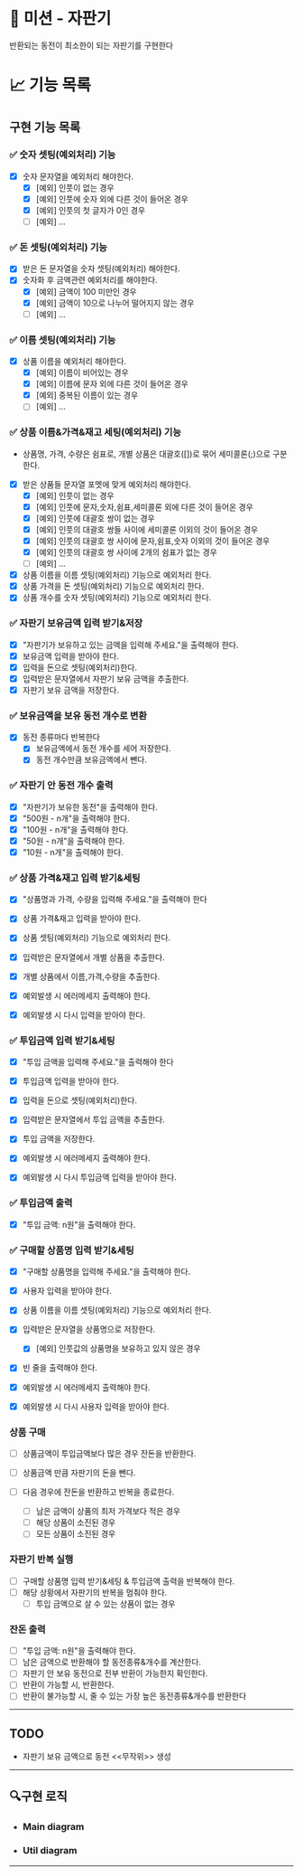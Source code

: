 # 🚀 미션 - 자판기

반환되는 동전이 최소한이 되는 자판기를 구현한다

# 📈 기능 목록

## 구현 기능 목록

### ✅ 숫자 셋팅(예외처리) 기능

- [x] 숫자 문자열을 예외처리 해야한다.
    - [x] [예외] 인풋이 없는 경우
    - [x] [예외] 인풋에 숫자 외에 다른 것이 들어온 경우
    - [x] [예외] 인풋의 첫 글자가 0인 경우
    - [ ] [예외] ...

### ✅ 돈 셋팅(예외처리) 기능

- [x] 받은 돈 문자열을 숫자 셋팅(예외처리) 해야한다.
- [x] 숫자화 후 금액관련 예외처리를 해야한다.
    - [x] [예외] 금액이 100 미만인 경우
    - [x] [예외] 금액이 10으로 나누어 떨어지지 않는 경우
    - [ ] [예외] ...

### ✅ 이름 셋팅(예외처리) 기능

- [x] 상품 이름을 예외처리 해야한다.
    - [x] [예외] 이름이 비어있는 경우
    - [x] [예외] 이름에 문자 외에 다른 것이 들어온 경우
    - [x] [예외] 중복된 이름이 있는 경우
    - [ ] [예외] ...

### ✅ 상품 이름&가격&재고 세팅(예외처리) 기능

- 상품명, 가격, 수량은 쉼표로, 개별 상품은 대괄호([])로 묶어 세미콜론(;)으로 구분한다.

- [x] 받은 상품들 문자열 포멧에 맞게 예외처리 해야한다.
    - [x] [예외] 인풋이 없는 경우
    - [x] [예외] 인풋에 문자,숫자,쉼표,세미콜론 외에 다른 것이 들어온 경우
    - [x] [예외] 인풋에 대괄호 쌍이 없는 경우
    - [x] [예외] 인풋의 대괄호 쌍들 사이에 세미콜론 이외의 것이 들어온 경우
    - [x] [예외] 인풋의 대괄호 쌍 사이에 문자,쉼표,숫자 이외의 것이 들어온 경우
    - [x] [예외] 인풋의 대괄호 쌍 사이에 2개의 쉼표가 없는 경우
    - [ ] [예외] ...
- [x] 상품 이름을 이름 셋팅(예외처리) 기능으로 예외처리 한다.
- [x] 상품 가격을 돈 셋팅(예외처리) 기능으로 예외처리 한다.
- [x] 상품 개수를 숫자 셋팅(예외처리) 기능으로 예외처리 한다.

### ✅ 자판기 보유금액 입력 받기&저장

- [x] "자판기가 보유하고 있는 금액을 입력해 주세요."을 출력해야 한다.
- [x] 보유금액 입력을 받아야 한다.
- [x] 입력을 돈으로 셋팅(예외처리)한다.
- [x] 입력받은 문자열에서 자판기 보유 금액을 추출한다.
- [x] 자판기 보유 금액을 저장한다.

### ✅ 보유금액을 보유 동전 개수로 변환

- [x] 동전 종류마다 반복한다
    - [x] 보유금액에서 동전 개수를 세어 저장한다.
    - [x] 동전 개수만큼 보유금액에서 뺀다.

### ✅ 자판기 안 동전 개수 출력

- [x] "자판기가 보유한 동전"을 출력해야 한다.
- [x] "500원 - n개"을 출력해야 한다.
- [x] "100원 - n개"을 출력해야 한다.
- [x] "50원 - n개"을 출력해야 한다.
- [x] "10원 - n개"을 출력해야 한다.

### ✅ 상품 가격&재고 입력 받기&세팅

- [x] "상품명과 가격, 수량을 입력해 주세요."을 출력해야 한다
- [x] 상품 가격&재고 입력을 받아야 한다.
- [x] 상품 셋팅(예외처리) 기능으로 예외처리 한다.
- [x] 입력받은 문자열에서 개별 상품을 추출한다.
- [x] 개별 상품에서 이름,가격,수량을 추출한다.

- [x] 예외발생 시 에러메세지 출력해야 한다.
- [x] 예외발생 시 다시 입력을 받아야 한다.

### ✅ 투입금액 입력 받기&세팅

- [x] "투입 금액을 입력해 주세요."을 출력해야 한다
- [x] 투입금액 입력을 받아야 한다.
- [x] 입력을 돈으로 셋팅(예외처리)한다.
- [x] 입력받은 문자열에서 투입 금액을 추출한다.
- [x] 투입 금액을 저장한다.

- [x] 예외발생 시 에러메세지 출력해야 한다.
- [x] 예외발생 시 다시 투입금액 입력을 받아야 한다.

### ✅ 투입금액 출력

- [x] "투입 금액: n원"을 출력해야 한다.

### ✅ 구매할 상품명 입력 받기&세팅

- [x] "구매할 상품명을 입력해 주세요."을 출력해야 한다.
- [x] 사용자 입력을 받아야 한다.
- [x] 상품 이름을 이름 셋팅(예외처리) 기능으로 예외처리 한다.
- [x] 입력받은 문자열을 상품명으로 저장한다.
    - [x] [예외] 인풋값의 상품명을 보유하고 있지 않은 경우
- [x] 빈 줄을 출력해야 한다.

- [x] 예외발생 시 에러메세지 출력해야 한다.
- [x] 예외발생 시 다시 사용자 입력을 받아야 한다.

### 상품 구매

- [ ] 상품금액이 투입금액보다 많은 경우 잔돈을 반환한다.
- [ ] 상품금액 만큼 자판기의 돈을 뺀다.

- [ ] 다음 경우에 잔돈을 반환하고 반복을 종료한다.
    - [ ] 남은 금액이 상품의 최저 가격보다 적은 경우
    - [ ] 해당 상품이 소진된 경우
    - [ ] 모든 상품이 소진된 경우

### 자판기 반복 실행

- [ ] 구매할 상품명 입력 받기&세팅 & 투입금액 출력을 반복해야 한다.
- [ ] 해당 상황에서 자판기의 반복을 멈춰야 한다.
    - [ ] 투입 금액으로 살 수 있는 상품이 없는 경우

### 잔돈 출력

- [ ] "투입 금액: n원"을 출력해야 한다.
- [ ] 남은 금액으로 반환해야 할 동전종류&개수를 계산한다.
- [ ] 자판기 안 보유 동전으로 전부 반환이 가능한지 확인한다.
- [ ] 반환이 가능할 시, 반환한다.
- [ ] 반환이 불가능할 시, 줄 수 있는 가장 높은 동전종류&개수를 반환한다

---

## TODO

- 자판기 보유 금액으로 동전 <<무작위>> 생성

---

## 🔍구현 로직

- ### Main diagram


- ### Util diagram

---
